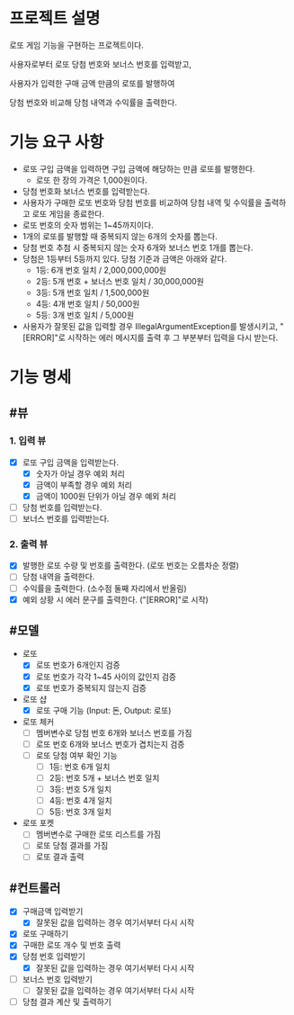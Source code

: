 # 프로젝트 설명
로또 게임 기능을 구현하는 프로젝트이다.

사용자로부터 로또 당첨 번호와 보너스 번호를 입력받고,

사용자가 입력한 구매 금액 만큼의 로또를 발행하여

당첨 번호와 비교해 당첨 내역과 수익률을 출력한다.


# 기능 요구 사항
- 로또 구입 금액을 입력하면 구입 금액에 해당하는 만큼 로또를 발행한다.
  - 로또 한 장의 가격은 1,000원이다.
- 당첨 번호화 보너스 번호를 입력받는다.
- 사용자가 구매한 로또 번호와 당첨 번호를 비교하여 당첨 내역 및 수익률을 출력하고 로또 게임을 종료한다.
- 로또 번호의 숫자 범위는 1~45까지이다.
- 1개의 로또를 발행할 때 중복되지 않는 6개의 숫자를 뽑는다.
- 당첨 번호 추첨 시 중복되지 않는 숫자 6개와 보너스 번호 1개를 뽑는다.
- 당첨은 1등부터 5등까지 있다. 당첨 기준과 금액은 아래와 같다.
    - 1등: 6개 번호 일치 / 2,000,000,000원
    - 2등: 5개 번호 + 보너스 번호 일치 / 30,000,000원
    - 3등: 5개 번호 일치 / 1,500,000원
    - 4등: 4개 번호 일치 / 50,000원
    - 5등: 3개 번호 일치 / 5,000원
- 사용자가 잘못된 값을 입력할 경우 IllegalArgumentException를 발생시키고, "[ERROR]"로 시작하는 에러 메시지를 출력 후 그 부분부터 입력을 다시 받는다.


# 기능 명세

## #뷰
### 1. 입력 뷰
- [x] 로또 구입 금액을 입력받는다.
  - [x] 숫자가 아닐 경우 예외 처리
  - [x] 금액이 부족할 경우 예외 처리
  - [x] 금액이 1000원 단위가 아닐 경우 예외 처리 
- [ ] 당첨 번호를 입력받는다.
- [ ] 보너스 번호를 입력받는다. 
### 2. 출력 뷰
- [x] 발행한 로또 수량 및 번호를 출력한다. (로또 번호는 오름차순 정렬)
- [ ] 당첨 내역을 출력한다.
- [ ] 수익률을 출력한다. (소수점 둘째 자리에서 반올림)
- [x] 예외 상황 시 에러 문구를 출력한다. ("[ERROR]"로 시작)

## #모델
- 로또
  - [x] 로또 번호가 6개인지 검증
  - [x] 로또 번호가 각각 1~45 사이의 값인지 검증
  - [x] 로또 번호가 중복되지 않는지 검증
- 로또 샵
  - [x] 로또 구매 기능 (Input: 돈, Output: 로또)
- 로또 체커
  - [ ] 멤버변수로 당첨 번호 6개와 보너스 번호를 가짐
  - [ ] 로또 번호 6개와 보너스 번호가 겹치는지 검증
  - [ ] 로또 당첨 여부 확인 기능
    - [ ] 1등: 번호 6개 일치
    - [ ] 2등: 번호 5개 + 보너스 번호 일치
    - [ ] 3등: 번호 5개 일치
    - [ ] 4등: 번호 4개 일치
    - [ ] 5등: 번호 3개 일치
- 로또 포켓
  - [ ] 멤버변수로 구매한 로또 리스트를 가짐
  - [ ] 로또 당첨 결과를 가짐
  - [ ] 로또 결과 출력 

## #컨트롤러
- [x] 구매금액 입력받기
  - [x] 잘못된 값을 입력하는 경우 여기서부터 다시 시작
- [x] 로또 구매하기
- [x] 구매한 로또 개수 및 번호 출력
- [x] 당첨 번호 입력받기
  - [x] 잘못된 값을 입력하는 경우 여기서부터 다시 시작
- [ ] 보너스 번호 입력받기
  - [ ] 잘못된 값을 입력하는 경우 여기서부터 다시 시작
- [ ] 당첨 결과 계산 및 출력하기
